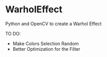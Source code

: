 # WarholEffect
Python and OpenCV to create a Warhol Effect

TO DO:
 - Make Colors Selection Random
 - Better Optimization for the Filter
